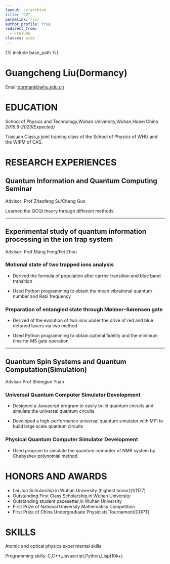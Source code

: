 ```yaml
---
layout: cv-archive
title: "CV"
permalink: /cv/
author_profile: true
redirect_from:
  - /resume
classes: wide
---
```


<style>
a.uline {text-decoration:underline;}
</style>

{% include base_path %}



# **Guangcheng Liu(Dormancy)**

Email:[dormant@whu.edu.cn](mailto:dormant@whu.edu.cn)

# EDUCATION

School of Physics and Technology,Wuhan University,Wuhan,Hubei China   *2019.9-2023(Expected)*

Tianjuan Class,a joint training class of the School of Physics of WHU and the WIPM of CAS.

# RESEARCH EXPERIENCES

## Quantum Information and Quantum Computing Seminar

Advisor: Prof Zhaofeng Su/Cheng Guo

Learned the QCQI theory through different methods


---

## Experimental study of quantum information processing in the ion trap system

Advisor: Prof Mang Feng/Fei Zhou

### Motional state of two trapped ions analysis

+ Derived the formula of population after carrier transition and blue band transition

+ Used Python programming to obtain the mean vibrational quantum number and Rabi frequency

### Preparation of entangled state through Mølmer–Sørensen gate

+ Derived of the evolution of two ions under the drive of red and blue detuned lasers via two method

+ Used Python programming to obtain optimal fidelity and the minimum time for MS gate operation

---

## Quantum Spin Systems and Quantum Computation(Simulation)

Advisor:Prof Shengjun Yuan

### Universal Quantum Computer Simulator Development

+ Designed a Javascript program to easily build quantum circuits and simulate the universal quantum circuits

+ Developed a high-performance universal quantum simulator with MPI to build large scale quantum circuits


### Physical Quantum Computer Simulator Development

+ Used program to simulate the quantum computer of NMR system by Chebyshev polynomial method


# HONORS AND AWARDS

+ Lei Jun Scholarship in Wuhan University (highest honor)(1/1177)         
+ Outstanding First Class Scholarship,in Wuhan University                 
+ Outstanding student pacesetter,in Wuhan University                      
+ First Prize of National University Mathematics Competition              
+ First Prize of China Undergraduate Physicists'Tournament(CUPT)          

# SKILLS

Atomic and optical physics experimental skills

Programming skills: C,C++,Javascript,Python,Lisp(10k+)

